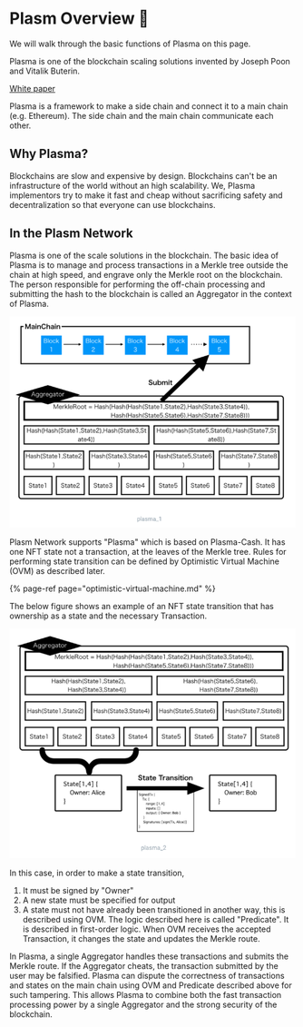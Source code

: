 # Plasm Overview 🔮

We will walk through the basic functions of Plasma on this page.

Plasma is one of the blockchain scaling solutions invented by Joseph Poon and Vitalik Buterin. 

[White paper](https://plasma.io/plasma.pdf)

Plasma is a framework to make a side chain and connect it to a main chain \(e.g. Ethereum\). The side chain and the main chain communicate each other.

## Why Plasma?

Blockchains are slow and expensive by design. Blockchains can't be an infrastructure of the world without an high scalability. We, Plasma implementors try to make it fast and cheap without sacrificing safety and decentralization so that everyone can use blockchains.

## In the Plasm Network

Plasma is one of the scale solutions in the blockchain. The basic idea of ​​Plasma is to manage and process transactions in a Merkle tree outside the chain at high speed, and engrave only the Merkle root on the blockchain. The person responsible for performing the off-chain processing and submitting the hash to the blockchain is called an Aggregator in the context of Plasma.

![](../.gitbook/assets/sukurnshotto-2020-05-31-183650png.png)

Plasm Network supports "Plasma" which is based on Plasma-Cash. It has one NFT state not a transaction, at the leaves of the Merkle tree. Rules for performing state transition can be defined by Optimistic Virtual Machine \(OVM\) as described later. 

{% page-ref page="optimistic-virtual-machine.md" %}

The below figure shows an example of an NFT state transition that has ownership as a state and the necessary Transaction.

![](../.gitbook/assets/sukurnshotto-2020-05-31-183843png.png)

In this case, in order to make a state transition, 

1. It must be signed by "Owner"   
2. A new state must be specified for output   
3. A state must not have already been transitioned in another way, this is described using OVM. The logic described here is called "Predicate". It is described in first-order logic. When OVM receives the accepted Transaction, it changes the state and updates the Merkle route.

In Plasma, a single Aggregator handles these transactions and submits the Merkle route. If the Aggregator cheats, the transaction submitted by the user may be falsified. Plasma can dispute the correctness of transactions and states on the main chain using OVM and Predicate described above for such tampering. This allows Plasma to combine both the fast transaction processing power by a single Aggregator and the strong security of the blockchain.

